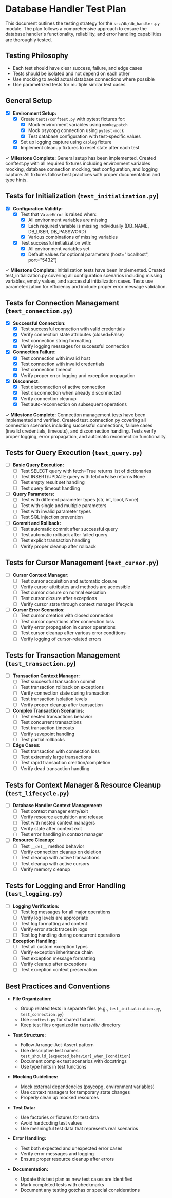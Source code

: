 # Database Handler Test Plan

This document outlines the testing strategy for the `src/db/db_handler.py` module. The plan follows a comprehensive approach to ensure the database handler's functionality, reliability, and error handling capabilities are thoroughly tested.

## Testing Philosophy
- Each test should have clear success, failure, and edge cases
- Tests should be isolated and not depend on each other
- Use mocking to avoid actual database connections where possible
- Use parametrized tests for multiple similar test cases

## General Setup

- [x] **Environment Setup:**
  - [x] Create `tests/conftest.py` with pytest fixtures for:
    - [x] Mock environment variables using `monkeypatch`
    - [x] Mock psycopg connection using `pytest-mock`
    - [x] Test database configuration with test-specific values
  - [x] Set up logging capture using `caplog` fixture
  - [x] Implement cleanup fixtures to reset state after each test

✓ **Milestone Complete:** General setup has been implemented. Created conftest.py with all required fixtures including environment variables mocking, database connection mocking, test configuration, and logging capture. All fixtures follow best practices with proper documentation and type hints.

## Tests for Initialization (`test_initialization.py`)

- [x] **Configuration Validity:**
  - [x] Test that `ValueError` is raised when:
    - [x] All environment variables are missing
    - [x] Each required variable is missing individually (DB_NAME, DB_USER, DB_PASSWORD)
    - [x] Various combinations of missing variables
  - [x] Test successful initialization with:
    - [x] All environment variables set
    - [x] Default values for optional parameters (host="localhost", port="5432")

✓ **Milestone Complete:** Initialization tests have been implemented. Created test_initialization.py covering all configuration scenarios including missing variables, empty values, and successful initialization cases. Tests use parameterization for efficiency and include proper error message validation.

## Tests for Connection Management (`test_connection.py`)

- [x] **Successful Connection:**
  - [x] Test successful connection with valid credentials
  - [x] Verify connection state attributes (closed=False)
  - [x] Test connection string formatting
  - [x] Verify logging messages for successful connection
- [x] **Connection Failure:**
  - [x] Test connection with invalid host
  - [x] Test connection with invalid credentials
  - [x] Test connection timeout
  - [x] Verify proper error logging and exception propagation
- [x] **Disconnect:**
  - [x] Test disconnection of active connection
  - [x] Test disconnection when already disconnected
  - [x] Verify connection cleanup
  - [x] Test auto-reconnection on subsequent operations

✓ **Milestone Complete:** Connection management tests have been implemented and verified. Created test_connection.py covering all connection scenarios including successful connections, failure cases (invalid credentials, timeouts), and disconnection handling. Tests verify proper logging, error propagation, and automatic reconnection functionality.

## Tests for Query Execution (`test_query.py`)

- [ ] **Basic Query Execution:**
  - [ ] Test SELECT query with fetch=True returns list of dictionaries
  - [ ] Test INSERT/UPDATE query with fetch=False returns None
  - [ ] Test empty result set handling
  - [ ] Test query timeout handling
- [ ] **Query Parameters:**
  - [ ] Test with different parameter types (str, int, bool, None)
  - [ ] Test with single and multiple parameters
  - [ ] Test with invalid parameter types
  - [ ] Test SQL injection prevention
- [ ] **Commit and Rollback:**
  - [ ] Test automatic commit after successful query
  - [ ] Test automatic rollback after failed query
  - [ ] Test explicit transaction handling
  - [ ] Verify proper cleanup after rollback
    
## Tests for Cursor Management (`test_cursor.py`)

- [ ] **Cursor Context Manager:**
  - [ ] Test cursor acquisition and automatic closure
  - [ ] Verify cursor attributes and methods are accessible
  - [ ] Test cursor closure on normal execution
  - [ ] Test cursor closure after exceptions
  - [ ] Verify cursor state through context manager lifecycle

- [ ] **Cursor Error Scenarios:**
  - [ ] Test cursor creation with closed connection
  - [ ] Test cursor operations after connection loss
  - [ ] Verify error propagation in cursor operations
  - [ ] Test cursor cleanup after various error conditions
  - [ ] Verify logging of cursor-related errors

## Tests for Transaction Management (`test_transaction.py`)

- [ ] **Transaction Context Manager:**
  - [ ] Test successful transaction commit
  - [ ] Test transaction rollback on exceptions
  - [ ] Verify connection state during transaction
  - [ ] Test transaction isolation levels
  - [ ] Verify proper cleanup after transaction

- [ ] **Complex Transaction Scenarios:**
  - [ ] Test nested transactions behavior
  - [ ] Test concurrent transactions
  - [ ] Test transaction timeouts
  - [ ] Verify savepoint handling
  - [ ] Test partial rollbacks

- [ ] **Edge Cases:**
  - [ ] Test transaction with connection loss
  - [ ] Test extremely large transactions
  - [ ] Test rapid transaction creation/completion
  - [ ] Verify dead transaction handling

## Tests for Context Manager & Resource Cleanup (`test_lifecycle.py`)

- [ ] **Database Handler Context Management:**
  - [ ] Test context manager entry/exit
  - [ ] Verify resource acquisition and release
  - [ ] Test with nested context managers
  - [ ] Verify state after context exit
  - [ ] Test error handling in context manager

- [ ] **Resource Cleanup:**
  - [ ] Test `__del__` method behavior
  - [ ] Verify connection cleanup on deletion
  - [ ] Test cleanup with active transactions
  - [ ] Test cleanup with active cursors
  - [ ] Verify memory cleanup

## Tests for Logging and Error Handling (`test_logging.py`)

- [ ] **Logging Verification:**
  - [ ] Test log messages for all major operations
  - [ ] Verify log levels are appropriate
  - [ ] Test log formatting and content
  - [ ] Verify error stack traces in logs
  - [ ] Test log handling during concurrent operations

- [ ] **Exception Handling:**
  - [ ] Test all custom exception types
  - [ ] Verify exception inheritance chain
  - [ ] Test exception message formatting
  - [ ] Verify cleanup after exceptions
  - [ ] Test exception context preservation

## Best Practices and Conventions

- **File Organization:**
  - Group related tests in separate files (e.g., `test_initialization.py`, `test_connection.py`)
  - Use `conftest.py` for shared fixtures
  - Keep test files organized in `tests/db/` directory

- **Test Structure:**
  - Follow Arrange-Act-Assert pattern
  - Use descriptive test names: `test_should_[expected_behavior]_when_[condition]`
  - Document complex test scenarios with docstrings
  - Use type hints in test functions

- **Mocking Guidelines:**
  - Mock external dependencies (psycopg, environment variables)
  - Use context managers for temporary state changes
  - Properly clean up mocked resources

- **Test Data:**
  - Use factories or fixtures for test data
  - Avoid hardcoding test values
  - Use meaningful test data that represents real scenarios

- **Error Handling:**
  - Test both expected and unexpected error cases
  - Verify error messages and logging
  - Ensure proper resource cleanup after errors

- **Documentation:**
  - Update this test plan as new test cases are identified
  - Mark completed tests with checkmarks
  - Document any testing gotchas or special considerations
